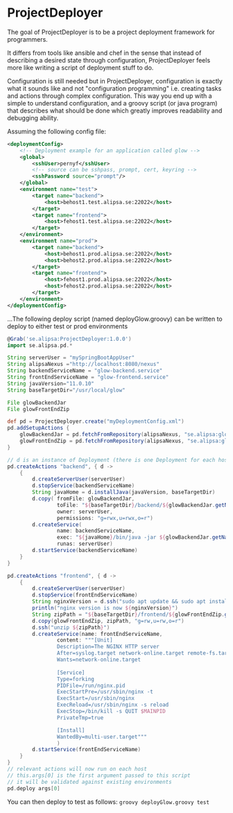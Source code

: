 # ProjectDeployer
The goal of ProjectDeployer is to be a project deployment framework for programmers.

It differs from tools like ansible and chef in the sense that instead of describing
a desired state through configuration, ProjectDeployer feels more like writing a script
of deployment stuff to do.

Configuration is still needed but in ProjectDeployer, configuration is exactly what it
sounds like and not "configuration programming" i.e. creating tasks and actions
through complex configuration. This way you end up with a simple to understand
configuration, and a groovy script (or java program) that describes what should be done which greatly
improves readability and debugging ability.

Assuming the following config file:
```xml
<deploymentConfig>
    <!-- Deployment example for an application called glow -->
    <global>
        <sshUser>pernyf</sshUser>
        <!-- source can be sshpass, prompt, cert, keyring -->
        <sshPassword source="prompt"/>
    </global>
    <environment name="test">
        <target name="backend">
            <host>behost1.test.alipsa.se:22022</host>
        </target>
        <target name="frontend">
            <host>fehost1.test.alipsa.se:22022</host>
        </target>
    </environment>
    <environment name="prod">
        <target name="backend">
            <host>behost1.prod.alipsa.se:22022</host>
            <host>behost2.prod.alipsa.se:22022</host>
        </target>
        <target name="frontend">
            <host>fehost1.prod.alipsa.se:22022</host>
            <host>fehost2.prod.alipsa.se:22022</host>
        </target>
    </environment>
</deploymentConfig>
```
...The following deploy script (named deployGlow.groovy) can be written to deploy to either test or prod environments
```groovy
@Grab('se.alipsa:ProjectDeployer:1.0.0')
import se.alipsa.pd.*

String serverUser = "mySpringBootAppUser"
String alipsaNexus ="http://localhost:8080/nexus"
String backendServiceName = "glow-backend.service" 
String frontEndServiceName = "glow-frontend.service"
String javaVersion="11.0.10"
String baseTargetDir="/usr/local/glow"

File glowBackendJar
File glowFrontEndZip

def pd = ProjectDeployer.create("myDeploymentConfig.xml")
pd.addSetupActions { 
    glowBackendJar = pd.fetchFromRepository(alipsaNexus, "se.alipsa:glow-backend:1.2")
    glowFrontEndZip = pd.fetchFromRepository(alipsaNexus, "se.alipsa:glow-frontend:1.2")
}

// d is an instance of Deployment (there is one Deployment for each host)
pd.createActions "backend", { d ->
    {
        d.createServerUser(serverUser)
        d.stopService(backendServiceName)
        String javaHome = d.installJava(javaVersion, baseTargetDir)
        d.copy( fromFile: glowBackendJar, 
                toFile: "${baseTargetDir}/backend/${glowBackendJar.getName()}", 
                owner: serverUser, 
                permissions: "g=rwx,u=rwx,o=r")
        d.createService(
                name: backendServiceName, 
                exec: "${javaHome}/bin/java -jar ${glowBackendJar.getName()}", 
                runas: serverUser)
        d.startService(backendServiceName)
    }
}

pd.createActions "frontend", { d ->
    {
        d.createServerUser(serverUser)
        d.stopService(frontEndServiceName)
        String nginxVersion = d.ssh("sudo apt update && sudo apt install nginx && sudo nginx -v")
        println("nginx version is now ${nginxVersion}")
        String zipPath = "${baseTargetDir}/frontend/${glowFrontEndZip.getName()}"
        d.copy(glowFrontEndZip, zipPath, "g=rw,u=rw,o=r")
        d.ssh("unzip ${zipPath}")
        d.createService(name: frontEndServiceName,
                content: """[Unit]
                Description=The NGINX HTTP server
                After=syslog.target network-online.target remote-fs.target nss-lookup.target
                Wants=network-online.target
                        
                [Service]
                Type=forking
                PIDFile=/run/nginx.pid
                ExecStartPre=/usr/sbin/nginx -t
                ExecStart=/usr/sbin/nginx
                ExecReload=/usr/sbin/nginx -s reload
                ExecStop=/bin/kill -s QUIT $MAINPID
                PrivateTmp=true

                [Install]
                WantedBy=multi-user.target"""
                )
        d.startService(frontEndServiceName)
    }
}
// relevant actions will now run on each host
// this.args[0] is the first argument passed to this script
// it will be validated against existing environments
pd.deploy args[0]
```
You can then deploy to test as follows:
`groovy deployGlow.groovy test`

